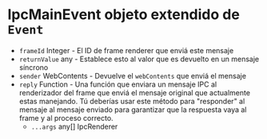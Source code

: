 # IpcMainEvent objeto extendido de `Event`

* `frameId` Integer - El ID de frame renderer que enviá este mensaje
* `returnValue` any - Establece esto al valor que es devuelto en un mensaje síncrono
* `sender` WebContents - Devuelve el `webContents` que enviá el mensaje
* `reply` Function - Una función que enviara un mensaje IPC al renderizador del frame que enviá el mensaje original que actualmente estas manejando. Tú deberías usar este método para "responder" al mensaje al mensaje enviado para garantizar que la respuesta vaya al frame y al proceso correcto. 
  * `...args` any[] IpcRenderer